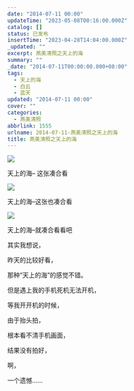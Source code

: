 ```yaml
---
date: "2014-07-11 00:00"
updateTime: "2023-05-08T00:16:00.000Z"
catalog: []
status: 已发布
insertTime: "2023-04-28T14:04:00.000Z"
_updated: ""
excerpt: 燕美清照之天上的海
summary: ""
_date: "2014-07-11T00:00:00.000+08:00"
tags:
  - 天上的海
  - 白云
  - 蓝天
updated: "2014-07-11 00:00"
cover: ""
categories:
  - 燕美清照
abbrlink: 1555
urlname: 2014-07-11-燕美清照之天上的海
title: 燕美清照之天上的海
---
```


![](https://image.bmqy.net/upload/FpM1ZzyQ7WwIoirBCoUNrzNxjx6K.jpg)

天上的海– 这张凑合看

![](https://image.bmqy.net/upload/FpCqBEtV8EBEUpV17GQbd7iG-INZ.jpg)

天上的海–这张也凑合看

![](https://image.bmqy.net/upload/FoY310PadhkDfS7Txb-rdk09qIay.jpg)

天上的海–就凑合看看吧

其实我想说，

昨天的比较好看，

那种“天上的海”的感觉不错。

但是遇上我的手机死机无法开机，

等我开开机的时候，

由于抬头拍，

根本看不清手机画面，

结果没有拍好，

啊，

一个遗憾……
